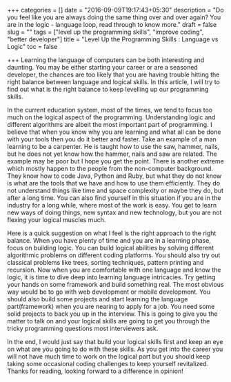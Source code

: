 +++
categories = []
date = "2016-09-09T19:17:43+05:30"
description = "Do you feel like you are always doing the same thing over and over again? You are in the logic - language loop, read through to know more."
draft = false
slug = ""
tags = ["level up the programming skills", "improve coding",
"better developer"]
title = "Level Up the Programming Skills : Language vs Logic"
toc = false

+++
Learning the language of computers can be both interesting and daunting. You may be either starting your career or are a seasoned developer, the chances are too likely that you are having trouble hitting the right balance between language and logical skills.  In this article, I will try to find out what is the right balance to keep levelling up our programming skills.

In the current education system, most of the times, we tend to focus too much on the logical aspect of the programming. Understanding logic and different algorithms are albeit the most important part of programming. I believe that when you know why you are learning and what all can be done with your tools then you do it better and faster. Take an example of a man learning to be a carpenter. He is taught how to use the saw, hammer, nails, but he does not yet know how the hammer, nails and saw are related. The example may be poor but I hope you get the point. There is another extreme which mostly happen to the people from the non-computer background. They know how to code Java, Python and Ruby, but what they do not know is what are the tools that we have and how to use them efficiently. They do not understand things like time and space complexity or maybe they do, but after a long time. You can also find yourself in this situation if you are in the industry for a long while, where most of the work is easy. You get to learn new ways of doing things, new syntax and new technology, but you are not flexing your logical muscles much.

Here is a quick suggestion on what I feel is the right approach to the right balance. When you have plenty of time and you are in a learning phase, focus on building logic. You can build logical abilities by solving different algorithmic problems on different coding platforms. You should also try out classical problems like trees, sorting techniques, pattern printing and recursion. Now when you are comfortable with one language and know the logic, it is time to dive deep into learning language intricacies. Try getting your hands on some framework and build something real. The most obvious way would be to go with  web development or mobile development. You should also build some projects and start learning the language part(framework) when you are nearing to apply for a job. You need some solid projects to back you up in the interview. This is going to give you the matter to talk on and your logical skills are going to get you through the tricky programming questions most interviewers ask.

In the end, I would just say that build your logical skills first and keep an eye on what are you going to do with these skills. As you get into the career you will not have much time to work on the logical part but you should keep taking some occasional coding challenges to keep yourself revitalized. Thanks for reading, looking forward to a difference in opinion!
